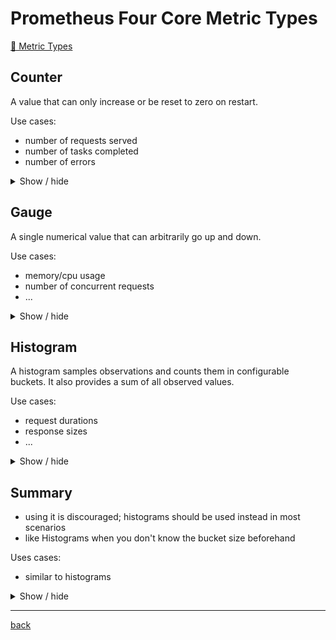 # Prometheus Four Core Metric Types

[🔗 Metric Types](https://prometheus.io/docs/concepts/metric_types/#metric-types)

## Counter

A value that can only increase or be reset to zero on restart.

Use cases:
* number of requests served
* number of tasks completed
* number of errors

<details>
<summary>Show / hide</summary>

```shell
# HELP prometheus_tsdb_checkpoint_creations_total Total number of checkpoint creations attempted.
# TYPE prometheus_tsdb_checkpoint_creations_total counter
prometheus_tsdb_checkpoint_creations_total 0
```

</details>

## Gauge

A single numerical value that can arbitrarily go up and down.

Use cases:
* memory/cpu usage
* number of concurrent requests
* ...

<details>
<summary>Show / hide</summary>

```shell
# HELP go_goroutines Number of goroutines that currently exist.
# TYPE go_goroutines gauge
go_goroutines 34
```

</details>

## Histogram

A histogram samples observations and counts them in configurable buckets. 
It also provides a sum of all observed values.

Use cases:
* request durations
* response sizes
* ...

<details>
<summary>Show / hide</summary>

Example: Histogram metrics exposed by a Prometheus instance:

```shell
# HELP prometheus_tsdb_compaction_chunk_range_seconds Final time range of chunks on their first compaction
# TYPE prometheus_tsdb_compaction_chunk_range_seconds histogram
prometheus_tsdb_compaction_chunk_range_seconds_bucket{le="100"} 0
prometheus_tsdb_compaction_chunk_range_seconds_bucket{le="400"} 0
prometheus_tsdb_compaction_chunk_range_seconds_bucket{le="1600"} 0
prometheus_tsdb_compaction_chunk_range_seconds_bucket{le="6400"} 0
prometheus_tsdb_compaction_chunk_range_seconds_bucket{le="25600"} 0
prometheus_tsdb_compaction_chunk_range_seconds_bucket{le="102400"} 0
prometheus_tsdb_compaction_chunk_range_seconds_bucket{le="409600"} 0
prometheus_tsdb_compaction_chunk_range_seconds_bucket{le="1.6384e+06"} 0
prometheus_tsdb_compaction_chunk_range_seconds_bucket{le="6.5536e+06"} 0
prometheus_tsdb_compaction_chunk_range_seconds_bucket{le="2.62144e+07"} 0
prometheus_tsdb_compaction_chunk_range_seconds_bucket{le="+Inf"} 0
prometheus_tsdb_compaction_chunk_range_seconds_sum 0
prometheus_tsdb_compaction_chunk_range_seconds_count 0
```

</details>


## Summary

* using it is discouraged; histograms should be used instead in most scenarios
* like Histograms when you don't know the bucket size beforehand

Uses cases:
* similar to histograms

<details>
<summary>Show / hide</summary>

```shell
# HELP go_gc_duration_seconds A summary of the GC invocation durations.
# TYPE go_gc_duration_seconds summary
go_gc_duration_seconds{quantile="0"} 2.0397e-05
go_gc_duration_seconds{quantile="0.25"} 2.4165e-05
go_gc_duration_seconds{quantile="0.5"} 4.4332e-05
go_gc_duration_seconds{quantile="0.75"} 0.00021932
go_gc_duration_seconds{quantile="1"} 0.001155838
go_gc_duration_seconds_sum 0.001550392
go_gc_duration_seconds_count 7
```

</details>

---
[back](../overview.md)
